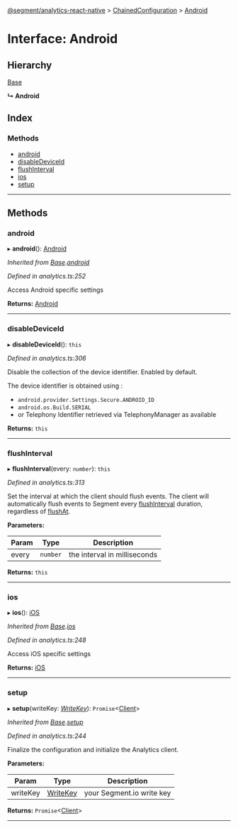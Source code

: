 [@segment/analytics-react-native](../README.md) > [ChainedConfiguration](../modules/analytics.chainedconfiguration.md) > [Android](../interfaces/analytics.chainedconfiguration.android.md)

# Interface: Android

## Hierarchy

 [Base](analytics.chainedconfiguration.base.md)

**↳ Android**

## Index

### Methods

* [android](analytics.chainedconfiguration.android.md#android)
* [disableDeviceId](analytics.chainedconfiguration.android.md#disabledeviceid)
* [flushInterval](analytics.chainedconfiguration.android.md#flushinterval)
* [ios](analytics.chainedconfiguration.android.md#ios)
* [setup](analytics.chainedconfiguration.android.md#setup)

---

## Methods

<a id="android"></a>

###  android

▸ **android**(): [Android](analytics.chainedconfiguration.android.md)

*Inherited from [Base](analytics.chainedconfiguration.base.md).[android](analytics.chainedconfiguration.base.md#android)*

*Defined in analytics.ts:252*

Access Android specific settings

**Returns:** [Android](analytics.chainedconfiguration.android.md)

___
<a id="disabledeviceid"></a>

###  disableDeviceId

▸ **disableDeviceId**(): `this`

*Defined in analytics.ts:306*

Disable the collection of the device identifier. Enabled by default.

The device identifier is obtained using :

*   `android.provider.Settings.Secure.ANDROID_ID`
*   `android.os.Build.SERIAL`
*   or Telephony Identifier retrieved via TelephonyManager as available

**Returns:** `this`

___
<a id="flushinterval"></a>

###  flushInterval

▸ **flushInterval**(every: *`number`*): `this`

*Defined in analytics.ts:313*

Set the interval at which the client should flush events. The client will automatically flush events to Segment every [flushInterval](analytics.chainedconfiguration.android.md#flushinterval) duration, regardless of [flushAt](analytics.chainedconfiguration.configuration.md#flushat).

**Parameters:**

| Param | Type | Description |
| ------ | ------ | ------ |
| every | `number` |  the interval in milliseconds |

**Returns:** `this`

___
<a id="ios"></a>

###  ios

▸ **ios**(): [iOS](analytics.chainedconfiguration.ios.md)

*Inherited from [Base](analytics.chainedconfiguration.base.md).[ios](analytics.chainedconfiguration.base.md#ios)*

*Defined in analytics.ts:248*

Access iOS specific settings

**Returns:** [iOS](analytics.chainedconfiguration.ios.md)

___
<a id="setup"></a>

###  setup

▸ **setup**(writeKey: *[WriteKey](../#writekey)*): `Promise`<[Client](../classes/analytics.client.md)>

*Inherited from [Base](analytics.chainedconfiguration.base.md).[setup](analytics.chainedconfiguration.base.md#setup)*

*Defined in analytics.ts:244*

Finalize the configuration and initialize the Analytics client.

**Parameters:**

| Param | Type | Description |
| ------ | ------ | ------ |
| writeKey | [WriteKey](../#writekey) |  your Segment.io write key |

**Returns:** `Promise`<[Client](../classes/analytics.client.md)>

___

